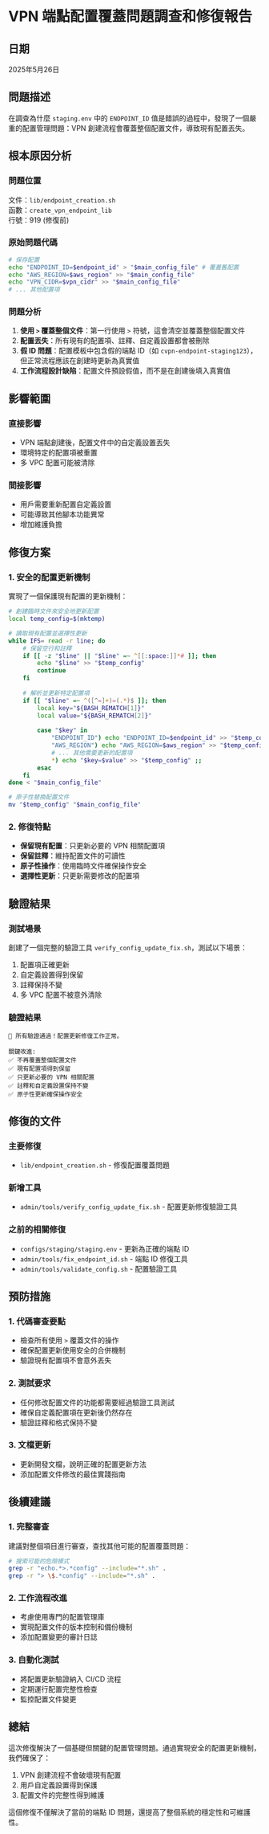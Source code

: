 # VPN 端點配置覆蓋問題調查和修復報告

## 日期
2025年5月26日

## 問題描述
在調查為什麼 `staging.env` 中的 `ENDPOINT_ID` 值是錯誤的過程中，發現了一個嚴重的配置管理問題：VPN 創建流程會覆蓋整個配置文件，導致現有配置丟失。

## 根本原因分析

### 問題位置
文件：`lib/endpoint_creation.sh`  
函數：`create_vpn_endpoint_lib`  
行號：919 (修復前)

### 原始問題代碼
```bash
# 保存配置
echo "ENDPOINT_ID=$endpoint_id" > "$main_config_file" # 覆蓋舊配置
echo "AWS_REGION=$aws_region" >> "$main_config_file"
echo "VPN_CIDR=$vpn_cidr" >> "$main_config_file"
# ... 其他配置項
```

### 問題分析
1. **使用 `>` 覆蓋整個文件**：第一行使用 `>` 符號，這會清空並覆蓋整個配置文件
2. **配置丟失**：所有現有的配置項、註釋、自定義設置都會被刪除
3. **假 ID 問題**：配置模板中包含假的端點 ID（如 `cvpn-endpoint-staging123`），但正常流程應該在創建時更新為真實值
4. **工作流程設計缺陷**：配置文件預設假值，而不是在創建後填入真實值

## 影響範圍

### 直接影響
- VPN 端點創建後，配置文件中的自定義設置丟失
- 環境特定的配置項被重置
- 多 VPC 配置可能被清除

### 間接影響
- 用戶需要重新配置自定義設置
- 可能導致其他腳本功能異常
- 增加維護負擔

## 修復方案

### 1. 安全的配置更新機制
實現了一個保護現有配置的更新機制：

```bash
# 創建臨時文件來安全地更新配置
local temp_config=$(mktemp)

# 讀取現有配置並選擇性更新
while IFS= read -r line; do
    # 保留空行和註釋
    if [[ -z "$line" || "$line" =~ ^[[:space:]]*# ]]; then
        echo "$line" >> "$temp_config"
        continue
    fi
    
    # 解析並更新特定配置項
    if [[ "$line" =~ ^([^=]+)=(.*)$ ]]; then
        local key="${BASH_REMATCH[1]}"
        local value="${BASH_REMATCH[2]}"
        
        case "$key" in
            "ENDPOINT_ID") echo "ENDPOINT_ID=$endpoint_id" >> "$temp_config" ;;
            "AWS_REGION") echo "AWS_REGION=$aws_region" >> "$temp_config" ;;
            # ... 其他需要更新的配置項
            *) echo "$key=$value" >> "$temp_config" ;;
        esac
    fi
done < "$main_config_file"

# 原子性替換配置文件
mv "$temp_config" "$main_config_file"
```

### 2. 修復特點
- **保留現有配置**：只更新必要的 VPN 相關配置項
- **保留註釋**：維持配置文件的可讀性
- **原子性操作**：使用臨時文件確保操作安全
- **選擇性更新**：只更新需要修改的配置項

## 驗證結果

### 測試場景
創建了一個完整的驗證工具 `verify_config_update_fix.sh`，測試以下場景：
1. 配置項正確更新
2. 自定義設置得到保留
3. 註釋保持不變
4. 多 VPC 配置不被意外清除

### 驗證結果
```
🎉 所有驗證通過！配置更新修復工作正常。

關鍵改進:
✅ 不再覆蓋整個配置文件
✅ 現有配置項得到保留
✅ 只更新必要的 VPN 相關配置
✅ 註釋和自定義設置保持不變
✅ 原子性更新確保操作安全
```

## 修復的文件

### 主要修復
- `lib/endpoint_creation.sh` - 修復配置覆蓋問題

### 新增工具
- `admin/tools/verify_config_update_fix.sh` - 配置更新修復驗證工具

### 之前的相關修復
- `configs/staging/staging.env` - 更新為正確的端點 ID
- `admin/tools/fix_endpoint_id.sh` - 端點 ID 修復工具
- `admin/tools/validate_config.sh` - 配置驗證工具

## 預防措施

### 1. 代碼審查要點
- 檢查所有使用 `>` 覆蓋文件的操作
- 確保配置更新使用安全的合併機制
- 驗證現有配置項不會意外丟失

### 2. 測試要求
- 任何修改配置文件的功能都需要經過驗證工具測試
- 確保自定義配置項在更新後仍然存在
- 驗證註釋和格式保持不變

### 3. 文檔更新
- 更新開發文檔，說明正確的配置更新方法
- 添加配置文件修改的最佳實踐指南

## 後續建議

### 1. 完整審查
建議對整個項目進行審查，查找其他可能的配置覆蓋問題：
```bash
# 搜索可能的危險模式
grep -r "echo.*>.*config" --include="*.sh" .
grep -r "> \$.*config" --include="*.sh" .
```

### 2. 工作流程改進
- 考慮使用專門的配置管理庫
- 實現配置文件的版本控制和備份機制
- 添加配置變更的審計日誌

### 3. 自動化測試
- 將配置更新驗證納入 CI/CD 流程
- 定期運行配置完整性檢查
- 監控配置文件變更

## 總結

這次修復解決了一個基礎但關鍵的配置管理問題。通過實現安全的配置更新機制，我們確保了：
1. VPN 創建流程不會破壞現有配置
2. 用戶自定義設置得到保護
3. 配置文件的完整性得到維護

這個修復不僅解決了當前的端點 ID 問題，還提高了整個系統的穩定性和可維護性。
